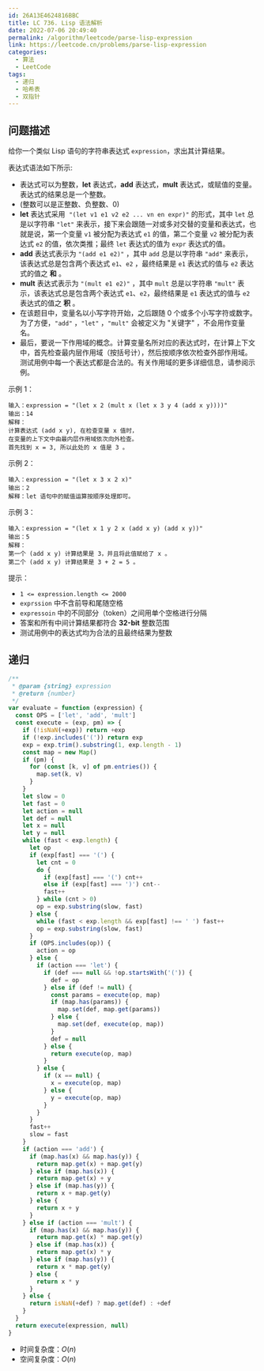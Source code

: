 ```yaml
---
id: 26A13E4624816BBC
title: LC 736. Lisp 语法解析
date: 2022-07-06 20:49:40
permalink: /algorithm/leetcode/parse-lisp-expression
link: https://leetcode.cn/problems/parse-lisp-expression
categories:
  - 算法
  - LeetCode
tags:
  - 递归
  - 哈希表
  - 双指针
---
```


<Level :type='3'/>

## 问题描述

给你一个类似 Lisp 语句的字符串表达式 `expression`，求出其计算结果。

表达式语法如下所示:

- 表达式可以为整数，**let** 表达式，**add** 表达式，**mult** 表达式，或赋值的变量。表达式的结果总是一个整数。
- (整数可以是正整数、负整数、0)
- **let** 表达式采用  `"(let v1 e1 v2 e2 ... vn en expr)"` 的形式，其中 `let` 总是以字符串 `"let"` 来表示，接下来会跟随一对或多对交替的变量和表达式，也就是说，第一个变量 `v1` 被分配为表达式 `e1` 的值，第二个变量 `v2` 被分配为表达式 `e2` 的值，依次类推；最终 `let` 表达式的值为 `expr` 表达式的值。
- **add** 表达式表示为 `"(add e1 e2)"` ，其中 `add` 总是以字符串 `"add"` 来表示，该表达式总是包含两个表达式 `e1`、`e2` ，最终结果是 `e1` 表达式的值与 `e2` 表达式的值之 **和** 。
- **mult** 表达式表示为 `"(mult e1 e2)"` ，其中 `mult` 总是以字符串 `"mult"` 表示，该表达式总是包含两个表达式 `e1`、`e2`，最终结果是 `e1` 表达式的值与 `e2` 表达式的值之 **积** 。
- 在该题目中，变量名以小写字符开始，之后跟随 0 个或多个小写字符或数字。为了方便，`"add"` ，`"let"` ，`"mult"` 会被定义为 "关键字" ，不会用作变量名。
- 最后，要说一下作用域的概念。计算变量名所对应的表达式时，在计算上下文中，首先检查最内层作用域（按括号计），然后按顺序依次检查外部作用域。测试用例中每一个表达式都是合法的。有关作用域的更多详细信息，请参阅示例。

示例 1：

```text
输入：expression = "(let x 2 (mult x (let x 3 y 4 (add x y))))"
输出：14
解释：
计算表达式 (add x y), 在检查变量 x 值时，
在变量的上下文中由最内层作用域依次向外检查。
首先找到 x = 3, 所以此处的 x 值是 3 。
```

示例 2：

```text
输入：expression = "(let x 3 x 2 x)"
输出：2
解释：let 语句中的赋值运算按顺序处理即可。
```

示例 3：

```text
输入：expression = "(let x 1 y 2 x (add x y) (add x y))"
输出：5
解释：
第一个 (add x y) 计算结果是 3，并且将此值赋给了 x 。
第二个 (add x y) 计算结果是 3 + 2 = 5 。
```

提示：

- `1 <= expression.length <= 2000`
- `exprssion` 中不含前导和尾随空格
- `expressoin` 中的不同部分（token）之间用单个空格进行分隔
- 答案和所有中间计算结果都符合 **32-bit** 整数范围
- 测试用例中的表达式均为合法的且最终结果为整数

## 递归

```javascript
/**
 * @param {string} expression
 * @return {number}
 */
var evaluate = function (expression) {
  const OPS = ['let', 'add', 'mult']
  const execute = (exp, pm) => {
    if (!isNaN(+exp)) return +exp
    if (!exp.includes('(')) return exp
    exp = exp.trim().substring(1, exp.length - 1)
    const map = new Map()
    if (pm) {
      for (const [k, v] of pm.entries()) {
        map.set(k, v)
      }
    }
    let slow = 0
    let fast = 0
    let action = null
    let def = null
    let x = null
    let y = null
    while (fast < exp.length) {
      let op
      if (exp[fast] === '(') {
        let cnt = 0
        do {
          if (exp[fast] === '(') cnt++
          else if (exp[fast] === ')') cnt--
          fast++
        } while (cnt > 0)
        op = exp.substring(slow, fast)
      } else {
        while (fast < exp.length && exp[fast] !== ' ') fast++
        op = exp.substring(slow, fast)
      }
      if (OPS.includes(op)) {
        action = op
      } else {
        if (action === 'let') {
          if (def === null && !op.startsWith('(')) {
            def = op
          } else if (def != null) {
            const params = execute(op, map)
            if (map.has(params)) {
              map.set(def, map.get(params))
            } else {
              map.set(def, execute(op, map))
            }
            def = null
          } else {
            return execute(op, map)
          }
        } else {
          if (x == null) {
            x = execute(op, map)
          } else {
            y = execute(op, map)
          }
        }
      }
      fast++
      slow = fast
    }
    if (action === 'add') {
      if (map.has(x) && map.has(y)) {
        return map.get(x) + map.get(y)
      } else if (map.has(x)) {
        return map.get(x) + y
      } else if (map.has(y)) {
        return x + map.get(y)
      } else {
        return x + y
      }
    } else if (action === 'mult') {
      if (map.has(x) && map.has(y)) {
        return map.get(x) * map.get(y)
      } else if (map.has(x)) {
        return map.get(x) * y
      } else if (map.has(y)) {
        return x * map.get(y)
      } else {
        return x * y
      }
    } else {
      return isNaN(+def) ? map.get(def) : +def
    }
  }
  return execute(expression, null)
}
```

- 时间复杂度：$O(n)$
- 空间复杂度：$O(n)$
